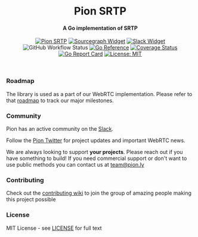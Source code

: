 <h1 align="center">
  <br>
  Pion SRTP
  <br>
</h1>
<h4 align="center">A Go implementation of SRTP</h4>
<p align="center">
  <a href="https://pion.ly"><img src="https://img.shields.io/badge/pion-srtp-gray.svg?longCache=true&colorB=brightgreen" alt="Pion SRTP"></a>
  <a href="https://sourcegraph.com/github.com/pion/srtp?badge"><img src="https://sourcegraph.com/github.com/pion/srtp/-/badge.svg" alt="Sourcegraph Widget"></a>
  <a href="https://pion.ly/slack"><img src="https://img.shields.io/badge/join-us%20on%20slack-gray.svg?longCache=true&logo=slack&colorB=brightgreen" alt="Slack Widget"></a>
  <br>
  <img alt="GitHub Workflow Status" src="https://img.shields.io/github/actions/workflow/status/pion/srtp/test.yaml">
  <a href="https://pkg.go.dev/github.com/pion/srtp"><img src="https://pkg.go.dev/badge/github.com/pion/srtp.svg" alt="Go Reference"></a>
  <a href="https://codecov.io/gh/pion/srtp"><img src="https://codecov.io/gh/pion/srtp/branch/master/graph/badge.svg" alt="Coverage Status"></a>
  <a href="https://goreportcard.com/report/github.com/pion/srtp"><img src="https://goreportcard.com/badge/github.com/pion/srtp" alt="Go Report Card"></a>
  <a href="LICENSE"><img src="https://img.shields.io/badge/License-MIT-yellow.svg" alt="License: MIT"></a>
</p>
<br>

### Roadmap
The library is used as a part of our WebRTC implementation. Please refer to that [roadmap](https://github.com/pion/webrtc/issues/9) to track our major milestones.

### Community
Pion has an active community on the [Slack](https://pion.ly/slack).

Follow the [Pion Twitter](https://twitter.com/_pion) for project updates and important WebRTC news.

We are always looking to support **your projects**. Please reach out if you have something to build!
If you need commercial support or don't want to use public methods you can contact us at [team@pion.ly](mailto:team@pion.ly)

### Contributing
Check out the [contributing wiki](https://github.com/pion/webrtc/wiki/Contributing) to join the group of amazing people making this project possible

### License
MIT License - see [LICENSE](LICENSE) for full text
